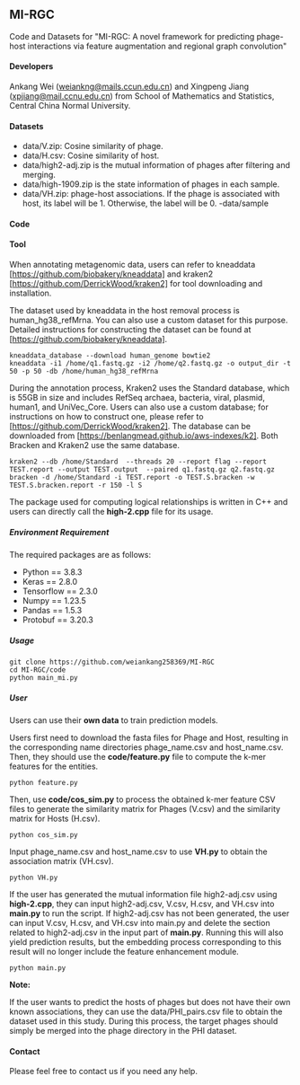 ## MI-RGC

Code and Datasets for "MI-RGC: A novel framework for predicting phage-host interactions via feature augmentation and regional graph convolution"

#### Developers

Ankang Wei (weiankng@mails.ccun.edu.cn) and Xingpeng Jiang (xpjiang@mail.ccnu.edu.cn) from School of Mathematics and Statistics, Central China Normal University.

#### Datasets

- data/V.zip: Cosine similarity of phage.
- data/H.csv: Cosine similarity of host.
- data/high2-adj.zip is the mutual information of phages after filtering and merging.
- data/high-1909.zip is the state information of phages in each sample.
- data/VH.zip: phage-host associations. If the phage is associated with host, its label will be 1. Otherwise, the label will be 0.
-data/sample


#### Code

#### Tool

When annotating metagenomic data, users can refer to kneaddata [https://github.com/biobakery/kneaddata] and kraken2 [https://github.com/DerrickWood/kraken2] for tool downloading and installation. 

The dataset used by kneaddata in the host removal process is human_hg38_refMrna. 
You can also use a custom dataset for this purpose. Detailed instructions for constructing the dataset can be found at [https://github.com/biobakery/kneaddata].

```
kneaddata_database --download human_genome bowtie2
kneaddata -i1 /home/q1.fastq.gz -i2 /home/q2.fastq.gz -o output_dir -t 50 -p 50 -db /home/human_hg38_refMrna
```

During the annotation process, Kraken2 uses the Standard database, which is 55GB in size and includes RefSeq archaea, bacteria, viral, plasmid, human1, and UniVec_Core. Users can also use a custom database; for instructions on how to construct one, please refer to [https://github.com/DerrickWood/kraken2]. The database can be downloaded from [https://benlangmead.github.io/aws-indexes/k2]. Both Bracken and Kraken2 use the same database.

```
kraken2 --db /home/Standard  --threads 20 --report flag --report TEST.report --output TEST.output  --paired q1.fastq.gz q2.fastq.gz
bracken -d /home/Standard -i TEST.report -o TEST.S.bracken -w TEST.S.bracken.report -r 150 -l S
```

The package used for computing logical relationships is written in C++ and users can directly call the **high-2.cpp** file for its usage.

##### Environment Requirement

The required packages are as follows:

- Python == 3.8.3
- Keras == 2.8.0
- Tensorflow == 2.3.0
- Numpy == 1.23.5
- Pandas == 1.5.3
- Protobuf == 3.20.3

##### Usage

```
git clone https://github.com/weiankang258369/MI-RGC
cd MI-RGC/code
python main_mi.py
```

##### User

Users can use their **own data** to train prediction models. 

Users first need to download the fasta files for Phage and Host, resulting in the corresponding name directories phage_name.csv and host_name.csv. Then, they should use the **code/feature.py** file to compute the k-mer features for the entities.

```
python feature.py
```
Then, use **code/cos_sim.py** to process the obtained k-mer feature CSV files to generate the similarity matrix for Phages (V.csv) and the similarity matrix for Hosts (H.csv).

```
python cos_sim.py
```
Input phage_name.csv and host_name.csv to use **VH.py** to obtain the association matrix (VH.csv).

```
python VH.py
```
If the user has generated the mutual information file high2-adj.csv using **high-2.cpp**, they can input high2-adj.csv, V.csv, H.csv, and VH.csv into **main.py** to run the script. If high2-adj.csv has not been generated, the user can input V.csv, H.csv, and VH.csv into main.py and delete the section related to high2-adj.csv in the input part of **main.py**. Running this will also yield prediction results, but the embedding process corresponding to this result will no longer include the feature enhancement module.
```
python main.py
```

**Note:** 

If the user wants to predict the hosts of phages but does not have their own known associations, they can use the data/PHI_pairs.csv file to obtain the dataset used in this study. During this process, the target phages should simply be merged into the phage directory in the PHI dataset.


#### Contact

Please feel free to contact us if you need any help.
